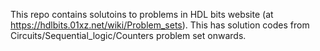 This repo contains solutoins to problems in HDL bits website (at https://hdlbits.01xz.net/wiki/Problem_sets).
This has solution codes from Circuits/Sequential_logic/Counters problem set onwards.
